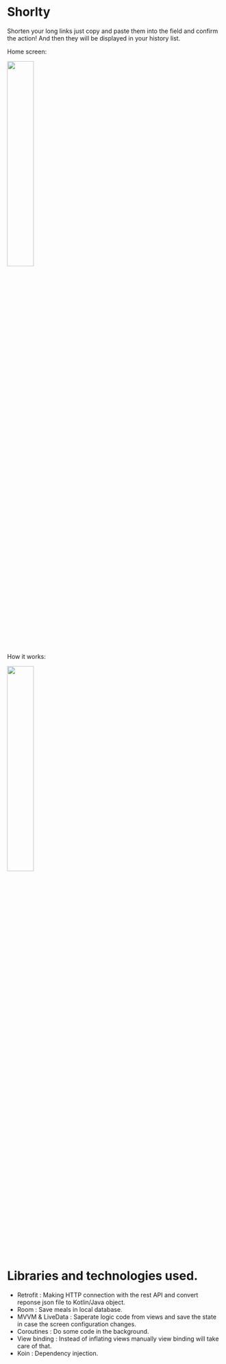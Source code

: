 # Shorlty
Shorten your long links just copy and paste them into the field and confirm the action! And then they will be displayed in your history list.

Home screen:

<img src="https://user-images.githubusercontent.com/48939805/180990498-0f4d8e1b-b810-41ef-9d7a-1d05efcaa8f5.jpg" width=35% height=35%>

How it works:

<img src="https://user-images.githubusercontent.com/48939805/181057562-60599944-514d-4b6f-b393-995ecc451cd8.gif" width=35% height=35%>


# Libraries and technologies used.
- Retrofit : Making HTTP connection with the rest API and convert reponse json file to Kotlin/Java object.
- Room : Save meals in local database.
- MVVM & LiveData : Saperate logic code from views and save the state in case the screen configuration changes.
- Coroutines : Do some code in the background.
- View binding : Instead of inflating views manually view binding will take care of that.
- Koin : Dependency injection.
